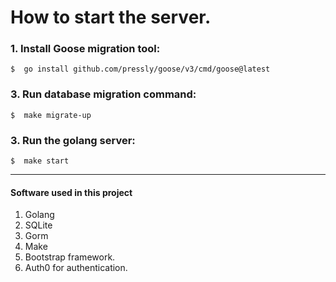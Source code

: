 # How to start the server.

### 1. Install Goose migration tool:
```
$  go install github.com/pressly/goose/v3/cmd/goose@latest
```
### 3. Run database migration command:
```
$  make migrate-up
```
### 3. Run the golang server:
```
$  make start
```

------------

#### Software used in this project
1. Golang
2. SQLite
3. Gorm
4. Make
5. Bootstrap framework.
6. Auth0 for authentication.
